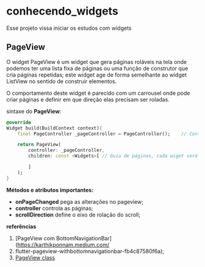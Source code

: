 # conhecendo_widgets

Esse projeto vissa iniciar os estudos com widgets

## PageView
O widget PageView é um widget que gera páginas roláveis ​​na tela onde podemos ter uma lista fixa de páginas ou uma função de construtor que cria páginas repetidas; este widget age de forma semelhante ao widget ListView no sentido de construir elementos.

O comportamento deste widget é parecido com um carrousel onde pode criar páginas e definir em que direção elas precisam ser roladas.

sintaxe do **PageView**:
```dart
@override
Widget build(BuildContext context){
    final PageController _pageController = PageController();    // Controla a pagina

    return PageView(
        controller: _pageController,
        children: const <Widgets>[ // Guia de páginas, cada wiget será uma page

        ]
    );
}
```
**Métodos e atributos importantes:**
- **onPageChanged** pega as alterações no pageview;
- **controller**    controla as páginas;
- **scrollDirection** define o eixo de rolação do scroll;

**referências**<br/>
1. [PageView com BottomNavigationBar](https://karthikponnam.medium.com/
2. flutter-pageview-withbottomnavigationbar-fb4c87580f6a);
3. [PageView class](https://api.flutter.dev/flutter/widgets/PageView-class.html)